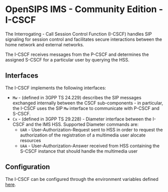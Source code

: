 # OpenSIPS IMS - Community Edition - I-CSCF

The Interrogating - Call Session Control Function (I-CSCF) handles SIP
signaling for session control and facilitates secure interactions between the
home network and external networks.

The I-CSCF receives messages from the P-CSCF and determines the assigned S-CSCF
for a particular user by querying the HSS.

## Interfaces

The I-CSCF implements the following interfaces:

 * `Mw` - (defined in  3GPP TS 24.229) describes the SIP messages exchanged
internally between the CSCF sub-components - in particular, the I-CSCF uses
the SIP `Mw` interface to communicate with P-CSCF and S-CSCF.
 * `Cx` - (defined in 3GPP TS 29.228) - Diameter interface between the I-CSCF
and the IMS HSS. Supported Diameter commands are:
   * `UAR` - User-Authorization-Request sent to HSS in order to request the
authorization of the registration of a multimedia user alocate resources
   * `UAA` - User-Authorization-Answer received from HSS containing the S-CSCF
instance that should handle the multimedia user

## Configuration

The I-CSCF can be configured through the environment variables defined
[here](config.md#environment-variables).
